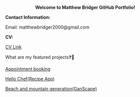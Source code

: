 <p align="center">
  <b>
Welcome to Matthew Bridger GitHub Portfolio!
  </b>



</p>

<b>
Contact Information:
</b>

<p>
Email: matthewbridger2000@gmail.com
</p>

<b>
CV:
</b>
<p>
<a href="https://github.com/matthewbridger/matthewbridger/blob/main/CV/Matthew%20Bridger%20CV%202022.docx">CV Link</a>
</p>


What are my featured projects❓🚀

<a href="">Appointment booking</a>

<a href="">Hello Chef(Recipe App)</a>

<a href="https://github.com/matthewbridger/Beach-image-generation">Beach and mountain generation(GanScape)</a>
